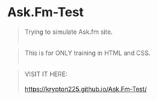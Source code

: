 # Ask.Fm-Test

> Trying to simulate Ask.fm site. <br><br>

> This is for ONLY training in HTML and CSS. <br><br>

> VISIT IT HERE:<br><br> https://krypton225.github.io/Ask.Fm-Test/
